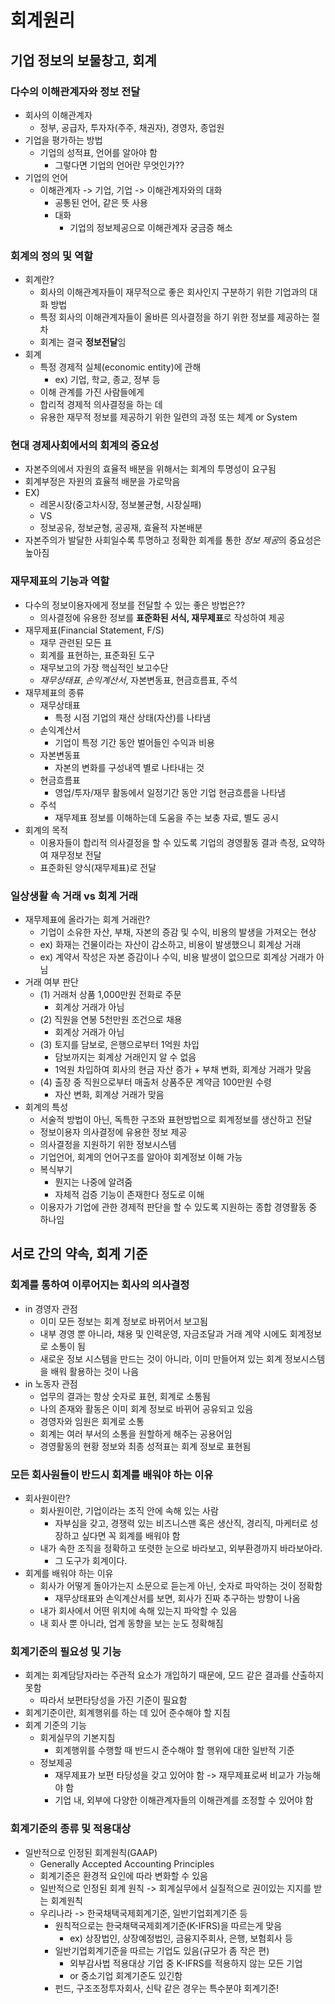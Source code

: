 # 회계원리
## 기업 정보의 보물창고, 회계
### 다수의 이해관계자와 정보 전달 
- 회사의 이해관계자
    - 정부, 공급자, 투자자(주주, 채권자), 경영자, 종업원
- 기업을 평가하는 방법
    - 기업의 성적표, 언어를 알아야 함
        - 그렇다면 기업의 언어란 무엇인가??
- 기업의 언어
    - 이해관계자 -> 기업, 기업 -> 이해관계자와의 대화
        - 공통된 언어, 같은 뜻 사용
        - 대화
            - 기업의 정보제공으로 이해관계자 궁금증 해소
### 회계의 정의 및 역할
- 회계란?
    - 회사의 이해관계자들이 재무적으로 좋은 회사인지 구분하기 위한 기업과의 대화 방법
    - 특정 회사의 이해관계자들이 올바른 의사결정을 하기 위한 정보를 제공하는 절차
    - 회계는 결국 **정보전달**임
- 회계
    - 특정 경제적 실체(economic entity)에 관해
        - ex) 기업, 학교, 종교, 정부 등
    - 이해 관계를 가진 사람들에게
    - 합리적 경제적 의사결정을 하는 데
    - 유용한 재무적 정보를 제공하기 위한 일련의 과정 또는 체계 or System

### 현대 경제사회에서의 회계의 중요성
- 자본주의에서 자원의 효율적 배분을 위해서는 회계의 투명성이 요구됨
- 회계부정은 자원의 효율적 배분을 가로막음
- EX)
    - 레몬시장(중고차시장, 정보불균형, 시장실패)
    - VS
    - 정보공유, 정보균형, 공공재, 효율적 자본배분
- 자본주의가 발달한 사회일수록 투명하고 정확한 회계를 통한 *정보 제공*의 중요성은 높아짐

### 재무제표의 기능과 역할
- 다수의 정보이용자에게 정보를 전달할 수 있는 좋은 방법은??
    - 의사결정에 유용한 정보를 **표준화된 서식, 재무제표**로 작성하여 제공
- 재무제표(Financial Statement, F/S)
    - 재무 관련된 모든 표
    - 회계를 표현하는, 표준화된 도구
    - 재무보고의 가장 핵심적인 보고수단
    - *재무상태표*, *손익계산서*, 자본변동표, 현금흐름표, 주석
- 재무제표의 종류
    - 재무상태표
        - 특정 시점 기업의 재산 상태(자산)를 나타냄
    - 손익계산서
        - 기업이 특정 기간 동안 벌어들인 수익과 비용
    - 자본변동표
        - 자본의 변화를 구성내역 별로 나타내는 것
    - 현금흐름표
        - 영업/투자/재무 활동에서 일정기간 동안 기업 현금흐름을 나타냄
    - 주석
        - 재무제표 정보를 이해하는데 도움을 주는 보충 자료, 별도 공시
- 회계의 목적
    - 이용자들이 합리적 의사결정을 할 수 있도록 기업의 경영활동 결과 측정, 요약하여 재무정보 전달
    - 표준화된 양식(재무제표)로 전달

### 일상생활 속 거래 vs 회계 거래
- 재무제표에 올라가는 회계 거래란?
    - 기업이 소유한 자산, 부채, 자본의 증감 및 수익, 비용의 발생을 가져오는 현상
    - ex) 화재는 건물이라는 자산이 감소하고, 비용이 발생했으니 회계상 거래
    - ex) 계약서 작성은 자본 증감이나 수익, 비용 발생이 없으므로 회계상 거래가 아님
- 거래 여부 판단
    - (1) 거래처 상품 1,000만원 전화로 주문
        - 회계상 거래가 아님
    - (2) 직원을 연봉 5천만원 조건으로 채용
        - 회계상 거래가 아님
    - (3) 토지를 담보로, 은행으로부터 1억원 차입
        - 담보까지는 회계상 거래인지 알 수 없음
        - 1억원 차입하여 회사의 현금 자산 증가 + 부채 변화, 회계상 거래가 맞음
    - (4) 출장 중 직원으로부터 매출처 상품주문 계약금 100만원 수령
        - 자산 변화, 회계상 거래가 맞음
- 회계의 특성
    - 서술적 방법이 아닌, 독특한 구조와 표현방법으로 회계정보를 생산하고 전달
    - 정보이용자 의사결정에 유용한 정보 제공
    - 의사결정을 지원하기 위한 정보시스템
    - 기업언어, 회계의 언어구조를 알아야 회계정보 이해 가능
    - 복식부기
        - 뭔지는 나중에 알려줌
        - 자체적 검증 기능이 존재한다 정도로 이해
    - 이용자가 기업에 관한 경제적 판단을 할 수 있도록 지원하는 종합 경영활동 중 하나임

## 서로 간의 약속, 회계 기준
### 회계를 통하여 이루어지는 회사의 의사결정
- in 경영자 관점
    - 이미 모든 정보는 회계 정보로 바뀌어서 보고됨
    - 내부 경영 뿐 아니라, 채용 및 인력운영, 자금조달과 거래 계약 시에도 회계정보로 소통이 됨
    - 새로운 정보 시스템을 만드는 것이 아니라, 이미 만들어져 있는 회계 정보시스템을 배워 활용하는 것이 나음
- in 노동자 관점
    - 업무의 결과는 항상 숫자로 표현, 회계로 소통됨
    - 나의 존재와 활동은 이미 회계 정보로 바뀌어 공유되고 있음
    - 경영자와 임원은 회계로 소통
    - 회계는 여러 부서의 소통을 원할하게 해주는 공용어임
    - 경영활동의 현황 정보와 최종 성적표는 회계 정보로 표현됨

### 모든 회사원들이 반드시 회계를 배워야 하는 이유
- 회사원이란?
    - 회사원이란, 기업이라는 조직 안에 속해 있는 사람
        - 자부심을 갖고, 경쟁력 있는 비즈니스맨 혹은 생산직, 경리직, 마케터로 성장하고 싶다면 꼭 회계를 배워야 함
    - 내가 속한 조직을 정확하고 또렷한 눈으로 바라보고, 외부환경까지 바라보아라.
        - 그 도구가 회계이다.
- 회계를 배워야 하는 이유
    - 회사가 어떻게 돌아가는지 소문으로 듣는게 아닌, 숫자로 파악하는 것이 정확함
        - 재무상태표와 손익계산서를 보면, 회사가 진짜 추구하는 방향이 나옴
    - 내가 회사에서 어떤 위치에 속해 있는지 파악할 수 있음
    - 내 회사 뿐 아니라, 업계 동향을 보는 눈도 정확해짐

### 회계기준의 필요성 및 기능
- 회계는 회계담당자라는 주관적 요소가 개입하기 때문에, 모드 같은 결과를 산출하지 못함
    - 따라서 보편타당성을 가진 기준이 필요함
- 회계기준이란, 회계행위를 하는 데 있어 준수해야 할 지침
- 회계 기준의 기능
    - 회게실무의 기본지침
        - 회계행위를 수행할 때 반드시 준수해야 할 행위에 대한 일반적 기준
    - 정보제공
        - 재무제표가 보편 타당성을 갖고 있어야 함 -> 재무제표로써 비교가 가능해야 함
        - 기업 내, 외부에 다양한 이해관계자들의 이해관계를 조정할 수 있어야 함
### 회계기준의 종류 및 적용대상
- 일반적으로 인정된 회계원칙(GAAP)
    - Generally Accepted Accounting Principles
    - 회계기준은 환경적 요인에 따라 변화할 수 있음
    - 일반적으로 인정된 회계 원칙 -> 회계실무에서 실질적으로 권이있는 지지를 받는 회계원칙
    - 우리나라 -> 한국채택국제회계기준, 일반기업회계기준 등
        - 원칙적으로는 한국채택국제회계기준(K-IFRS)을 따르는게 맞음
            - ex) 상장법인, 상장예정법인, 금융지주회사, 은행, 보험회사 등
        - 일반기업회계기준을 따르는 기업도 있음(규모가 좀 작은 편)
            - 외부감사법 적용대상 기업 중 K-IFRS를 적용하지 않는 모든 기업
            - or 중소기업 회계기준도 있긴함
        - 펀드, 구조조정투자회사, 신탁 같은 경우는 특수분야 회계기준!